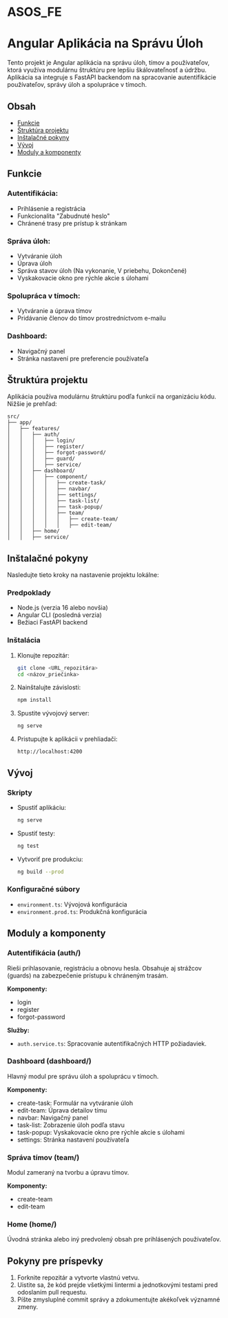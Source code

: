 # ASOS_FE
# Angular Aplikácia na Správu Úloh

Tento projekt je Angular aplikácia na správu úloh, tímov a používateľov, ktorá využíva modulárnu štruktúru pre lepšiu škálovateľnosť a údržbu. Aplikácia sa integruje s FastAPI backendom na spracovanie autentifikácie používateľov, správy úloh a spolupráce v tímoch.

## Obsah
- [Funkcie](#funkcie)
- [Štruktúra projektu](#štruktúra-projektu)
- [Inštalačné pokyny](#inštalačné-pokyny)
- [Vývoj](#vývoj)
- [Moduly a komponenty](#moduly-a-komponenty)

## Funkcie

### Autentifikácia:
- Prihlásenie a registrácia
- Funkcionalita "Zabudnuté heslo"
- Chránené trasy pre prístup k stránkam

### Správa úloh:
- Vytváranie úloh
- Úprava úloh
- Správa stavov úloh (Na vykonanie, V priebehu, Dokončené)
- Vyskakovacie okno pre rýchle akcie s úlohami

### Spolupráca v tímoch:
- Vytváranie a úprava tímov
- Pridávanie členov do tímov prostredníctvom e-mailu

### Dashboard:
- Navigačný panel
- Stránka nastavení pre preferencie používateľa

## Štruktúra projektu

Aplikácia používa modulárnu štruktúru podľa funkcií na organizáciu kódu. Nižšie je prehľad:

```
src/
├── app/
│   ├── features/
│   │   ├── auth/
│   │   │   ├── login/
│   │   │   ├── register/
│   │   │   ├── forgot-password/
│   │   │   ├── guard/
│   │   │   ├── service/
│   │   ├── dashboard/
│   │   │   ├── component/
│   │   │   │   ├── create-task/
│   │   │   │   ├── navbar/
│   │   │   │   ├── settings/
│   │   │   │   ├── task-list/
│   │   │   │   ├── task-popup/
│   │   │   │   ├── team/
│   │   │   │   │   ├── create-team/
│   │   │   │   │   ├── edit-team/
│   │   ├── home/
│   │   ├── service/
```

## Inštalačné pokyny

Nasledujte tieto kroky na nastavenie projektu lokálne:

### Predpoklady
- Node.js (verzia 16 alebo novšia)
- Angular CLI (posledná verzia)
- Bežiaci FastAPI backend

### Inštalácia

1. Klonujte repozitár:
   ```bash
   git clone <URL_repozitára>
   cd <názov_priečinka>
   ```

2. Nainštalujte závislosti:
   ```bash
   npm install
   ```

3. Spustite vývojový server:
   ```bash
   ng serve
   ```

4. Pristupujte k aplikácii v prehliadači:
   ```
   http://localhost:4200
   ```

## Vývoj

### Skripty
- Spustiť aplikáciu:
  ```bash
  ng serve
  ```
- Spustiť testy:
  ```bash
  ng test
  ```
- Vytvoriť pre produkciu:
  ```bash
  ng build --prod
  ```

### Konfiguračné súbory
- `environment.ts`: Vývojová konfigurácia
- `environment.prod.ts`: Produkčná konfigurácia

## Moduly a komponenty

### Autentifikácia (auth/)
Rieši prihlasovanie, registráciu a obnovu hesla. Obsahuje aj strážcov (guards) na zabezpečenie prístupu k chráneným trasám.

**Komponenty:**
- login
- register
- forgot-password

**Služby:**
- `auth.service.ts`: Spracovanie autentifikačných HTTP požiadaviek.

### Dashboard (dashboard/)
Hlavný modul pre správu úloh a spoluprácu v tímoch.

**Komponenty:**
- create-task: Formulár na vytváranie úloh
- edit-team: Úprava detailov tímu
- navbar: Navigačný panel
- task-list: Zobrazenie úloh podľa stavu
- task-popup: Vyskakovacie okno pre rýchle akcie s úlohami
- settings: Stránka nastavení používateľa

### Správa tímov (team/)
Modul zameraný na tvorbu a úpravu tímov.

**Komponenty:**
- create-team
- edit-team

### Home (home/)
Úvodná stránka alebo iný predvolený obsah pre prihlásených používateľov.

## Pokyny pre príspevky
1. Forknite repozitár a vytvorte vlastnú vetvu.
2. Uistite sa, že kód prejde všetkými lintermi a jednotkovými testami pred odoslaním pull requestu.
3. Píšte zmysluplné commit správy a zdokumentujte akékoľvek významné zmeny.